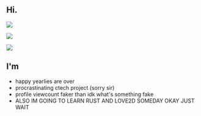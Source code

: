 ## Hi.

![](https://komarev.com/ghpvc/?username=ethanwang314159&color=2e933c&style=plastic)  

![](https://github-readme-stats.vercel.app/api/top-langs/?username=the-ethan-wang&theme=tokyonight)
  
![](https://github-readme-stats.vercel.app/api?username=the-ethan-wang&theme=tokyonight)  
## I'm
- happy yearlies are over
- procrastinating ctech project (sorry sir)
- profile viewcount faker than idk what's something fake
- ALSO IM GOING TO LEARN RUST AND LOVE2D SOMEDAY OKAY JUST WAIT
